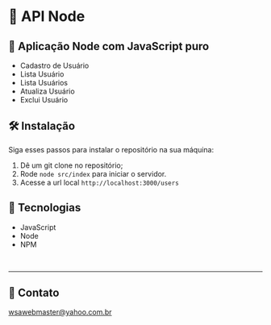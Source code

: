 # 📂 API Node
## 📃 Aplicação Node com JavaScript puro
  - Cadastro de Usuário
  - Lista Usuário
  - Lista Usuários
  - Atualiza Usuário
  - Exclui Usuário
## 🛠️ Instalação
Siga esses passos para instalar o repositório na sua máquina:

1. Dê um git clone no repositório;
2. Rode `node src/index` para iniciar o servidor.
3. Acesse a url local `http://localhost:3000/users`

## 🚀 Tecnologias
  - JavaScript
  - Node
  - NPM

<br />

<!--## 💻 Projeto

[Acessar o projeto](https://aluratube-tau-blue.vercel.app/)-->

---
## 📧 Contato
wsawebmaster@yahoo.com.br
